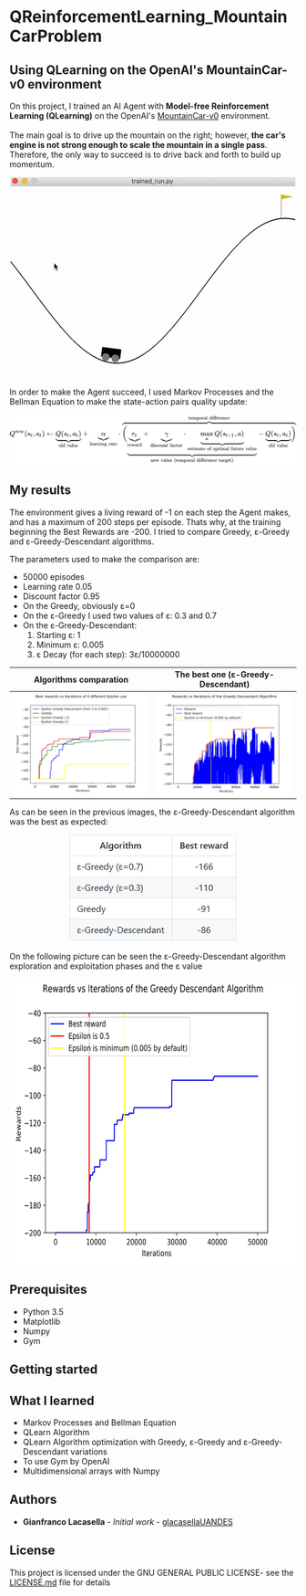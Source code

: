 # QReinforcementLearning_MountainCarProblem

## Using QLearning on the OpenAI's MountainCar-v0 environment

On this project, I trained an AI Agent with **Model-free Reinforcement Learning (QLearning)** on the OpenAI's [MountainCar-v0](https://gym.openai.com/envs/MountainCar-v0/) environment.
<br><br>The main goal is to drive up the mountain on the right; however, **the car's engine is not strong enough to scale the mountain in a single pass**. Therefore, the only way to succeed is to drive back and forth to build up momentum.

<p align="center">
  <img src="img/MountainCarGif.gif">
</p>

In order to make the Agent succeed, I used Markov Processes and the Bellman Equation to make the state-action pairs quality update:

<p align="center">
  <img src="img/equation.svg">
</p>


## My results

The environment gives a living reward of -1 on each step the Agent makes, and has a maximum of 200 steps per episode. Thats why,
at the training beginning the Best Rewards are -200. I tried to compare Greedy, ε-Greedy and ε-Greedy-Descendant algorithms.

The parameters used to make the comparison are:
* 50000 episodes
* Learning rate 0.05
* Discount factor 0.95
* On the Greedy, obviously ε=0
* On the ε-Greedy I used two values of ε: 0.3 and 0.7
* On the ε-Greedy-Descendant:
	1. Starting ε: 1
	2. Minimum ε: 0.005
	3. ε Decay (for each step): 3ε/10000000

Algorithms comparation         |  The best one (ε-Greedy-Descendant)
:-----------------------------:|:----------------------------------:
![](outputs/4plots.jpg)        |  ![](outputs/greedyDescendant.jpg)

As can be seen in the previous images, the ε-Greedy-Descendant algorithm was the best as expected:

<p align="center">
  <img src="img/table.jpg">
</p>

On the following picture can be seen the ε-Greedy-Descendant algorithm exploration and exploitation phases and
the ε value

<p align="center">
  <img src="outputs/greedyDescendantEpsilon.jpg" width="1000px" height="500px">
</p>


## Prerequisites
* Python 3.5
* Matplotlib
* Numpy
* Gym

## Getting started



## What I learned

* Markov Processes and Bellman Equation
* QLearn Algorithm 
* QLearn Algorithm optimization with Greedy, ε-Greedy and ε-Greedy-Descendant variations
* To use Gym by OpenAI
* Multidimensional arrays with Numpy

## Authors

* **Gianfranco Lacasella** - *Initial work* - [glacasellaUANDES](https://github.com/glacasellaUANDES)

## License

This project is licensed under the GNU GENERAL PUBLIC LICENSE- see the [LICENSE.md](LICENSE.md) file for details
